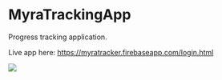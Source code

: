 # MyraTrackingApp

Progress tracking application. 

Live app here: https://myratracker.firebaseapp.com/login.html


![](https://media.giphy.com/media/XFiuVjBamFRHy7IvGw/giphy.gif)
